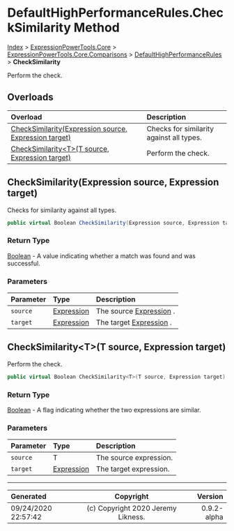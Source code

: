﻿# DefaultHighPerformanceRules.CheckSimilarity Method

[Index](../index.md) > [ExpressionPowerTools.Core](ExpressionPowerTools.Core.a.md) > [ExpressionPowerTools.Core.Comparisons](ExpressionPowerTools.Core.Comparisons.n.md) > [DefaultHighPerformanceRules](ExpressionPowerTools.Core.Comparisons.DefaultHighPerformanceRules.cs.md) > **CheckSimilarity**

Perform the check.

## Overloads

| Overload | Description |
| :-- | :-- |
| [CheckSimilarity(Expression source, Expression target)](#checksimilarityexpression-source-expression-target) | Checks for similarity against all types. |
| [CheckSimilarity&lt;T>(T source, Expression target)](#checksimilaritytt-source-expression-target) | Perform the check. |
## CheckSimilarity(Expression source, Expression target)

Checks for similarity against all types.

```csharp
public virtual Boolean CheckSimilarity(Expression source, Expression target)
```

### Return Type

 [Boolean](https://docs.microsoft.com/dotnet/api/system.boolean)  - A value indicating whether a match was found and was successful.

### Parameters

| Parameter | Type | Description |
| :-- | :-- | :-- |
| `source` | [Expression](https://docs.microsoft.com/dotnet/api/system.linq.expressions.expression) | The source [Expression](https://docs.microsoft.com/dotnet/api/system.linq.expressions.expression) . |
| `target` | [Expression](https://docs.microsoft.com/dotnet/api/system.linq.expressions.expression) | The target [Expression](https://docs.microsoft.com/dotnet/api/system.linq.expressions.expression) . |


## CheckSimilarity&lt;T>(T source, Expression target)

Perform the check.

```csharp
public virtual Boolean CheckSimilarity<T>(T source, Expression target)
```

### Return Type

 [Boolean](https://docs.microsoft.com/dotnet/api/system.boolean)  - A flag indicating whether the two expressions are similar.

### Parameters

| Parameter | Type | Description |
| :-- | :-- | :-- |
| `source` | T | The source expression. |
| `target` | [Expression](https://docs.microsoft.com/dotnet/api/system.linq.expressions.expression) | The target expression. |



---

| Generated | Copyright | Version |
| :-- | :-: | --: |
| 09/24/2020 22:57:42 | (c) Copyright 2020 Jeremy Likness. | 0.9.2-alpha |
